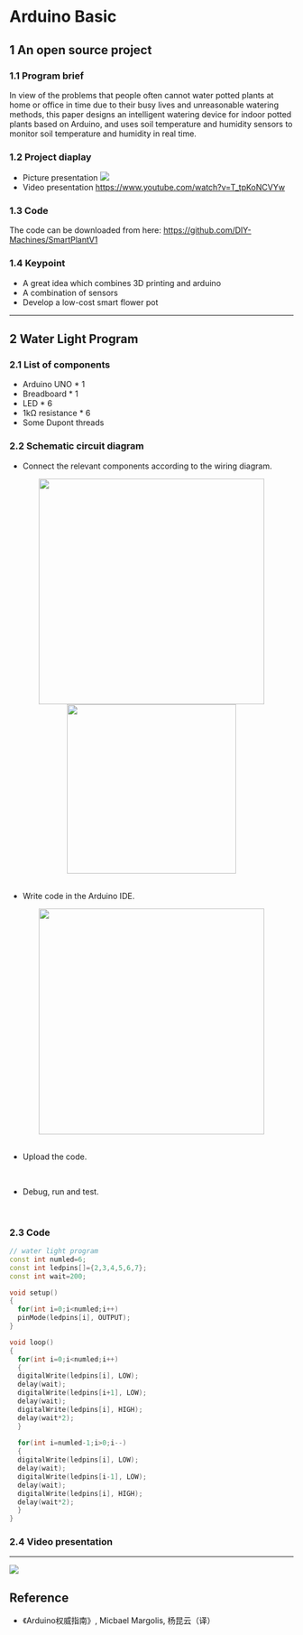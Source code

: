# Arduino Basic

## 1 An open source project

### 1.1 Program brief
In view of the problems that people often cannot water potted plants at home or office in time due to their busy lives and unreasonable watering methods, this paper designs an intelligent watering device for indoor potted plants based on Arduino, and uses soil temperature and humidity sensors to monitor soil temperature and humidity in real time.

### 1.2 Project diaplay
- Picture presentation
![](https://cdn.jsdelivr.net/gh/erkoww/YSD_img/img/%E5%B1%8F%E5%B9%95%E6%88%AA%E5%9B%BE%202023-10-20%20171955.png)
- Video presentation
https://www.youtube.com/watch?v=T_tpKoNCVYw

### 1.3 Code
The code can be downloaded from here: https://github.com/DIY-Machines/SmartPlantV1

### 1.4 Keypoint
- A great idea which combines 3D printing and arduino
- A combination of sensors
- Develop a low-cost smart flower pot

***

## 2 Water Light Program

### 2.1 List of components
- Arduino UNO * 1
- Breadboard * 1
- LED * 6
- 1kΩ resistance * 6
- Some Dupont threads 

### 2.2 Schematic circuit diagram
- Connect the relevant components according to the wiring diagram.
<div align="center">
 
 <img src="https://cdn.jsdelivr.net/gh/erkoww/YSD_img/img/%E6%B5%81%E6%B0%B4%E7%81%AF.png" width=400/>
</div>
<div align="center">
 <img src="https://cdn.jsdelivr.net/gh/erkoww/YSD_img/img/%E5%B1%8F%E5%B9%95%E6%88%AA%E5%9B%BE%202023-10-25%20190600.png" width=300/>
 
</div>
<br>

- Write code in the Arduino IDE.
<div align="center">
  <img src="https://cdn.jsdelivr.net/gh/erkoww/YSD_img/img/arduino%E6%88%AA%E5%9B%BE.png" width=400/>
</div>
<br>

- Upload the code.
<br>

- Debug, run and test.
<br>

### 2.3 Code
```C++
// water light program
const int numled=6;
const int ledpins[]={2,3,4,5,6,7};
const int wait=200;

void setup()
{ 
  for(int i=0;i<numled;i++)
  pinMode(ledpins[i], OUTPUT);
}

void loop()
{
  for(int i=0;i<numled;i++)
  {
  digitalWrite(ledpins[i], LOW);
  delay(wait); 
  digitalWrite(ledpins[i+1], LOW);
  delay(wait); 
  digitalWrite(ledpins[i], HIGH); 
  delay(wait*2);
  }
  
  for(int i=numled-1;i>0;i--)
  {
  digitalWrite(ledpins[i], LOW);
  delay(wait); 
  digitalWrite(ledpins[i-1], LOW);
  delay(wait); 
  digitalWrite(ledpins[i], HIGH); 
  delay(wait*2);
  }
}
```
### 2.4 Video presentation
***
![](https://cdn.jsdelivr.net/gh/erkoww/YSD_img/img/YSD%20-small-original.gif)
## Reference
- 《Arduino权威指南》, Micbael Margolis, 杨昆云（译）

